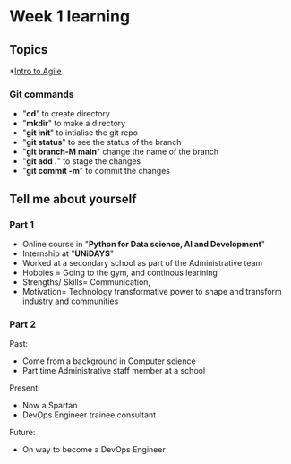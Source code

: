 # Week 1 learning 

## **Topics**
*[Intro to Agile](agile-intro.md)

### **Git commands**
* "**cd**" to create directory 
* "**mkdir**" to make a directory
* "**git init**" to intialise the git repo
* "**git status**" to see the status of the branch 
* "**git branch-M main**" change the name of the branch 
* "**git add .**" to stage the changes
* "**git commit -m**" to commit the changes 

## **Tell me about yourself**
### Part 1
* Online course in "**Python for Data science, AI and Development**"
* Internship at "**UNiDAYS**" 
* Worked at a secondary school as part of the Administrative team
* Hobbies = Going to the gym, and continous learining
* Strengths/ Skills= Communication, 
* Motivation= Technology transformative power to shape and transform industry and communities 

### Part 2
Past: 
* Come from a background in Computer science
* Part time Administrative staff member at a school

Present:
* Now a Spartan 
* DevOps Engineer trainee consultant

Future:
* On way to become a DevOps Engineer